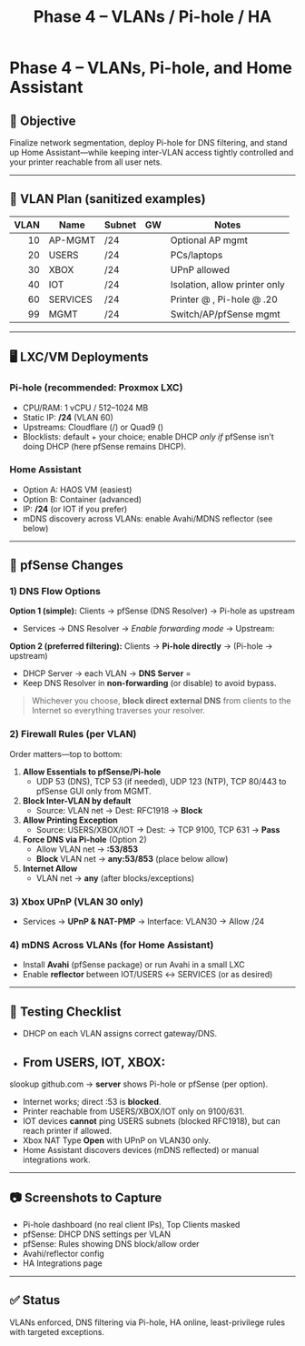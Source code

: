 ﻿---
title: Phase 4 – VLANs / Pi-hole / HA
nav_order: 40
---
# Phase 4 – VLANs, Pi-hole, and Home Assistant

## 🎯 Objective
Finalize network segmentation, deploy Pi-hole for DNS filtering, and stand up Home Assistant—while keeping inter-VLAN access tightly controlled and your printer reachable from all user nets.

---

## 🧩 VLAN Plan (sanitized examples)
| VLAN | Name        | Subnet         | GW          | Notes                                  |
|-----:|-------------|----------------|-------------|----------------------------------------|
| 10   | AP-MGMT     | <PUBLIC-IP-REDACTED>/24 | <PUBLIC-IP-REDACTED> | Optional AP mgmt                       |
| 20   | USERS       | <PUBLIC-IP-REDACTED>/24 | <PUBLIC-IP-REDACTED> | PCs/laptops                            |
| 30   | XBOX        | <PUBLIC-IP-REDACTED>/24 | <PUBLIC-IP-REDACTED> | UPnP allowed                           |
| 40   | IOT         | <PUBLIC-IP-REDACTED>/24 | <PUBLIC-IP-REDACTED> | Isolation, allow printer only          |
| 60   | SERVICES    | <PUBLIC-IP-REDACTED>/24 | <PUBLIC-IP-REDACTED> | Printer @ <PUBLIC-IP-REDACTED>, Pi-hole @ .20  |
| 99   | MGMT        | <PUBLIC-IP-REDACTED>/24 | <PUBLIC-IP-REDACTED> | Switch/AP/pfSense mgmt                 |

---

## 🖥️ LXC/VM Deployments
### Pi-hole (recommended: Proxmox LXC)
- CPU/RAM: 1 vCPU / 512–1024 MB
- Static IP: **<PUBLIC-IP-REDACTED>/24** (VLAN 60)
- Upstreams: Cloudflare (<PUBLIC-IP-REDACTED>/<PUBLIC-IP-REDACTED>) or Quad9 (<PUBLIC-IP-REDACTED>)
- Blocklists: default + your choice; enable DHCP *only if* pfSense isn’t doing DHCP (here pfSense remains DHCP).

### Home Assistant
- Option A: HAOS VM (easiest)
- Option B: Container (advanced)
- IP: **<PUBLIC-IP-REDACTED>/24** (or IOT if you prefer)
- mDNS discovery across VLANs: enable Avahi/MDNS reflector (see below)

---

## 🔧 pfSense Changes

### 1) DNS Flow Options
**Option 1 (simple):** Clients → pfSense (DNS Resolver) → Pi-hole as upstream  
- Services → DNS Resolver → *Enable forwarding mode* → Upstream: **<PUBLIC-IP-REDACTED>**

**Option 2 (preferred filtering):** Clients → **Pi-hole directly** → (Pi-hole → upstream)  
- DHCP Server → each VLAN → **DNS Server** = <PUBLIC-IP-REDACTED>  
- Keep DNS Resolver in **non-forwarding** (or disable) to avoid bypass.

> Whichever you choose, **block direct external DNS** from clients to the Internet so everything traverses your resolver.
### 2) Firewall Rules (per VLAN)
Order matters—top to bottom:
1. **Allow Essentials to pfSense/Pi-hole**  
   - UDP 53 (DNS), TCP 53 (if needed), UDP 123 (NTP), TCP 80/443 to pfSense GUI only from MGMT.
2. **Block Inter-VLAN by default**  
   - Source: VLAN net → Dest: RFC1918 → **Block**
3. **Allow Printing Exception**  
   - Source: USERS/XBOX/IOT → Dest: **<PUBLIC-IP-REDACTED>** → TCP 9100, TCP 631 → **Pass**
4. **Force DNS via Pi-hole** (Option 2)  
   - Allow VLAN net → **<PUBLIC-IP-REDACTED>:53/853**  
   - **Block** VLAN net → **any:53/853** (place below allow)
5. **Internet Allow**  
   - VLAN net → **any** (after blocks/exceptions)

### 3) Xbox UPnP (VLAN 30 only)
- Services → **UPnP & NAT-PMP** → Interface: VLAN30 → Allow <PUBLIC-IP-REDACTED>/24

### 4) mDNS Across VLANs (for Home Assistant)
- Install **Avahi** (pfSense package) or run Avahi in a small LXC  
- Enable **reflector** between IOT/USERS ↔ SERVICES (or as desired)

---

## 🧪 Testing Checklist
- DHCP on each VLAN assigns correct gateway/DNS.
- From USERS, IOT, XBOX:  
  - 
slookup github.com → **server** shows Pi-hole or pfSense (per option).  
  - Internet works; direct <PUBLIC-IP-REDACTED>:53 is **blocked**.  
- Printer reachable from USERS/XBOX/IOT only on 9100/631.  
- IOT devices **cannot** ping USERS subnets (blocked RFC1918), but can reach printer if allowed.  
- Xbox NAT Type **Open** with UPnP on VLAN30 only.  
- Home Assistant discovers devices (mDNS reflected) or manual integrations work.

---

## 📷 Screenshots to Capture
- Pi-hole dashboard (no real client IPs), Top Clients masked  
- pfSense: DHCP DNS settings per VLAN  
- pfSense: Rules showing DNS block/allow order  
- Avahi/reflector config  
- HA Integrations page

---

## ✅ Status
VLANs enforced, DNS filtering via Pi-hole, HA online, least-privilege rules with targeted exceptions.




